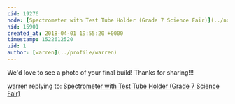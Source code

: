 ```yaml
---
cid: 19276
node: [Spectrometer with Test Tube Holder (Grade 7 Science Fair)](../notes/RoRo/03-09-2018/spectrometer-with-test-tube-holder-grade-7-science-fair)
nid: 15901
created_at: 2018-04-01 19:55:20 +0000
timestamp: 1522612520
uid: 1
author: [warren](../profile/warren)
---
```


We'd love to see a photo of your final build! Thanks for sharing!!!

[warren](../profile/warren) replying to: [Spectrometer with Test Tube Holder (Grade 7 Science Fair)](../notes/RoRo/03-09-2018/spectrometer-with-test-tube-holder-grade-7-science-fair)

